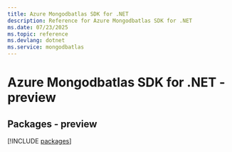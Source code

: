 ```yaml
---
title: Azure Mongodbatlas SDK for .NET
description: Reference for Azure Mongodbatlas SDK for .NET
ms.date: 07/23/2025
ms.topic: reference
ms.devlang: dotnet
ms.service: mongodbatlas
---
```

# Azure Mongodbatlas SDK for .NET - preview
## Packages - preview
[!INCLUDE [packages](mongodbatlas-index.md)]